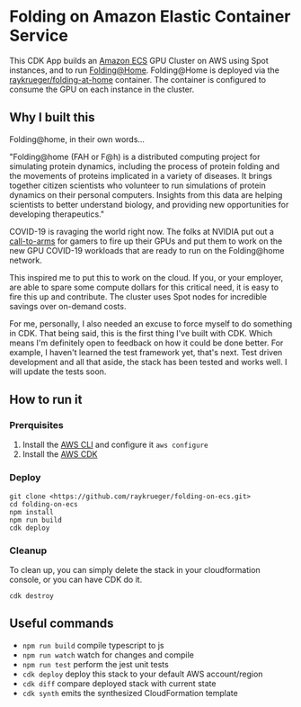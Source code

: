 # Folding on Amazon Elastic Container Service

This CDK App builds an [Amazon ECS](https://aws.amazon.com/ecs/) GPU Cluster on
AWS using Spot instances, and to run
[Folding@Home](https://foldingathome.org/). Folding@Home is deployed via the
[raykrueger/folding-at-home](https://github.com/raykrueger/FoldingAtHomeContainer)
container. The container is configured to consume the GPU on each instance in
the cluster.

## Why I built this

Folding@home, in their own words...

"Folding@home (FAH or F@h) is a distributed computing project for simulating
protein dynamics, including the process of protein folding and the movements
of proteins implicated in a variety of diseases. It brings together citizen
scientists who volunteer to run simulations of protein dynamics on their
personal computers. Insights from this data are helping scientists to better
understand biology, and providing new opportunities for developing
therapeutics."

COVID-19 is ravaging the world right now. The folks at NVIDIA put out a
[call-to-arms](https://twitter.com/NVIDIAGeForce/status/1238496311776653312)
for gamers to fire up their GPUs and put them to work on the new GPU COVID-19
workloads that are ready to run on the Folding@home network.

This inspired me to put this to work on the cloud. If you, or your employer,
are able to spare some compute dollars for this critical need, it is easy to
fire this up and contribute. The cluster uses Spot nodes for incredible
savings over on-demand costs.

For me, personally, I also needed an excuse to force myself to do something
in CDK. That being said, this is the first thing I've built with CDK. Which
means I'm definitely open to feedback on how it could be done better. For
example, I haven't learned the test framework yet, that's next. Test driven
development and all that aside, the stack has been tested and works well. I
will update the tests soon.

## How to run it

### Prerquisites

1. Install the [AWS
CLI](https://docs.aws.amazon.com/cli/latest/userguide/cli-chap-install.html)
and configure it `aws configure`
1. Install the [AWS CDK](https://docs.aws.amazon.com/cdk/latest/guide/getting_started.html)

### Deploy

    git clone <https://github.com/raykrueger/folding-on-ecs.git>
    cd folding-on-ecs
    npm install
    npm run build
    cdk deploy

### Cleanup

To clean up, you can simply delete the stack in your cloudformation console, or
you can have CDK do it.

    cdk destroy

## Useful commands

* `npm run build`   compile typescript to js
* `npm run watch`   watch for changes and compile
* `npm run test`    perform the jest unit tests
* `cdk deploy`      deploy this stack to your default AWS account/region
* `cdk diff`        compare deployed stack with current state
* `cdk synth`       emits the synthesized CloudFormation template
